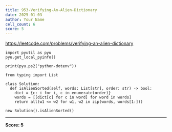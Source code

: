 ```yaml
---
title: 953-Verifying-An-Alien-Dictionary
date: 2025-01-03
author: Your Name
cell_count: 6
score: 5
---
```


https://leetcode.com/problems/verifying-an-alien-dictionary


```
import pyutil as pyu
pyu.get_local_pyinfo()
```


```
print(pyu.ps2("python-dotenv"))
```


```
from typing import List
```


```
class Solution:
  def isAlienSorted(self, words: List[str], order: str) -> bool:
    dict = {c: i for i, c in enumerate(order)}
    words = [[dict[c] for c in word] for word in words]
    return all(w1 <= w2 for w1, w2 in zip(words, words[1:]))
```


```
new Solution().isAlienSorted()
```


---
**Score: 5**
